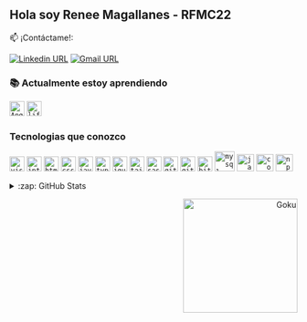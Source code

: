 ## Hola soy Renee Magallanes - RFMC22

:mailbox: ¡Contáctame!: 

[![Linkedin URL](https://img.shields.io/badge/-Renee-0e76a8?style=flat&labelColor=0e76a8&logo=linkedin&logoColor=white)](https://www.linkedin.com/in/reneefelipemagallanescanedo/)
[![Gmail URL](https://img.shields.io/badge/-rene22797-red?style=flat&labelColor=red&logo=gmail&logoColor=white)](mailto:rene22797@gmail.com)

### :books: Actualmente estoy aprendiendo

<code><a href="https://angular.io/" target="_blank"><img src="https://user-images.githubusercontent.com/60860968/169665104-f62ec444-b9d8-4d62-8da0-113451b83f33.png" width="26px" alt="Angular"></a></code>
<code><a href="https://www.liferay.com/es/developers" target="_blank"><img src="https://user-images.githubusercontent.com/60860968/169665380-1613720c-fb9f-4642-8c2e-de99e21d9f25.png" width="26px" alt="liferay"></a></code>

### Tecnologias que conozco

<code><a href="https://code.visualstudio.com/" target="_blank"><img src="https://user-images.githubusercontent.com/60860968/169665427-6a7af9dc-f54b-4c97-b9fc-1d582a429f6b.png" width="26px" alt="visual studio code"></a></code>
<code><a href="https://www.jetbrains.com/es-es/idea/" target="_blank"><img src="https://user-images.githubusercontent.com/60860968/169665620-d2a5705f-f804-4da4-9b32-14957ef87ab6.png" width="26px" alt="intellij idea"></a></code>
<code><a href="https://developer.mozilla.org/en-US/docs/Web/HTML" target="_blank"><img src="https://user-images.githubusercontent.com/60860968/169665432-b9916915-f6dc-4a64-9225-a13a5be2cb1f.png" width="26px" alt="html5"></a></code>
<code><a href="https://developer.mozilla.org/en-US/docs/Web/CSS" target="_blank"><img src="https://user-images.githubusercontent.com/60860968/169665430-4b59c7a8-1f04-46de-9066-ceeed03cce42.png" width="26px" alt="css"></a></code>
<code><a href="https://developer.mozilla.org/es/docs/Web/JavaScript" target="_blank"><img src="https://user-images.githubusercontent.com/60860968/169665422-6b65d6cf-43c2-43d3-affb-1e7dc7df1206.png" width="26px" alt="javascript"></a></code>
<code><a href="https://www.typescriptlang.org/" target="_blank"><img src="https://user-images.githubusercontent.com/60860968/169665426-925877c5-f665-435c-a146-f16fb878f15c.png" width="26px" alt="typescript"></a></code>
<code><a href="https://jquery.com/" target="_blank"><img src="https://user-images.githubusercontent.com/60860968/169665908-efff6052-4dd8-42e5-aeb5-c668e81782ee.png" width="26px" alt="jquery"></a></code>
<code><a href="https://tailwindcss.com/" target="_blank"><img src="https://user-images.githubusercontent.com/60860968/169665982-6632574a-7d4a-4842-b9d3-19b0628e8256.png" width="26px" alt="tailwindcss"></a></code>
<code><a href="https://sass-lang.com/" target="_blank"><img src="https://user-images.githubusercontent.com/60860968/169665425-6fd48826-7e1c-4bca-8a92-a21a8922e0ec.png" width="26px" alt="sass"></a></code>
<code><a href="https://git-scm.com/" target="_blank"><img src="https://user-images.githubusercontent.com/60860968/169665431-19ef9518-b6a1-46f3-92ad-d13036e974bb.png" width="26px" alt="git"></a></code>
<code><a href="https://about.gitlab.com/" target="_blank"><img src="https://user-images.githubusercontent.com/60860968/169665686-0c526273-1378-4fc5-b45a-40f3abc8870f.png" width="26px" alt="gitlab"></a></code>
<code><a href="https://bitbucket.org/" target="_blank"><img src="https://user-images.githubusercontent.com/60860968/169665734-8884de63-3d33-4a79-b233-8d61617d962c.png" width="26px" alt="bitbucket"></a></code>
<code><a href="https://www.mysql.com/" target="_blank"><img src="https://user-images.githubusercontent.com/60860968/169665424-c9100001-1071-4b11-b636-847aaf8d5363.png" width="35px" alt="mysql"></a></code>
<code><a href="https://www.java.com/en/" target="_blank"><img src="https://user-images.githubusercontent.com/60860968/169665434-6eaab57b-4206-430c-a568-d552ebc525cf.png" width="30px" alt="java"></a></code>
<code><img src="https://user-images.githubusercontent.com/60860968/169665429-a8291437-d449-4a5b-8d78-8ecd7fd9bc4f.png" width="30px" alt="console"></code>
<code><a href="https://www.npmjs.com/" target="_blank"><img src="https://user-images.githubusercontent.com/60860968/169666113-4546a056-9497-4b34-abaf-90f0659d8a06.png" width="30px" alt="npm"></a></code>

<details>
  <summary>:zap: GitHub Stats</summary>
<p align="center">
<a href="https://github.com/anuraghazra/github-readme-stats">
  <img src="https://github-readme-stats.vercel.app/api?username=rfmc22&show_icons=true&locale=es&bg_color=0d1117&title_color=1f6feb&text_color=1f6feb&icon_color=39d353&hide_border=true" />
</a>
</p>
</details>

<p align="right">
<img src="https://user-images.githubusercontent.com/60860968/169666381-be71150b-418e-49d5-91ef-f1f2d2fc421f.gif" width="200px" alt="Goku"/>
</p>
